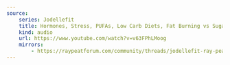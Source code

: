 ```yaml
---
source:
    series: Jodellefit
    title: Hormones, Stress, PUFAs, Low Carb Diets, Fat Burning vs Sugar Burning & More!
    kind: audio
    url: https://www.youtube.com/watch?v=v63FPhLMoog
    mirrors:
        - https://raypeatforum.com/community/threads/jodellefit-ray-peat-interview.28702/
---
```

